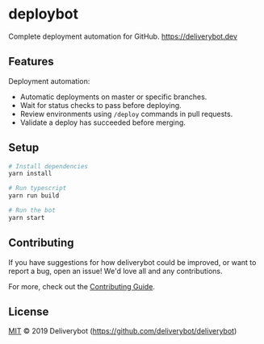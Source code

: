 # deploybot

Complete deployment automation for GitHub. https://deliverybot.dev

## Features

Deployment automation:

- Automatic deployments on master or specific branches.
- Wait for status checks to pass before deploying.
- Review environments using `/deploy` commands in pull requests.
- Validate a deploy has succeeded before merging.

## Setup

```sh
# Install dependencies
yarn install

# Run typescript
yarn run build

# Run the bot
yarn start
```

## Contributing

If you have suggestions for how deliverybot could be improved, or want to report
a bug, open an issue! We'd love all and any contributions.

For more, check out the [Contributing Guide](CONTRIBUTING.md).

## License

[MIT](LICENSE) © 2019 Deliverybot (https://github.com/deliverybot/deliverybot)
